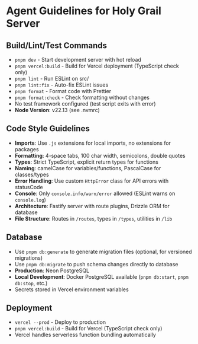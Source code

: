 # Agent Guidelines for Holy Grail Server

## Build/Lint/Test Commands

- `pnpm dev` - Start development server with hot reload
- `pnpm vercel:build` - Build for Vercel deployment (TypeScript check only)
- `pnpm lint` - Run ESLint on src/
- `pnpm lint:fix` - Auto-fix ESLint issues
- `pnpm format` - Format code with Prettier
- `pnpm format:check` - Check formatting without changes
- No test framework configured (test script exits with error)
- **Node Version**: v22.13 (see .nvmrc)

## Code Style Guidelines

- **Imports**: Use `.js` extensions for local imports, no extensions for packages
- **Formatting**: 4-space tabs, 100 char width, semicolons, double quotes
- **Types**: Strict TypeScript, explicit return types for functions
- **Naming**: camelCase for variables/functions, PascalCase for classes/types
- **Error Handling**: Use custom `HttpError` class for API errors with statusCode
- **Console**: Only `console.info/warn/error` allowed (ESLint warns on `console.log`)
- **Architecture**: Fastify server with route plugins, Drizzle ORM for database
- **File Structure**: Routes in `/routes`, types in `/types`, utilities in `/lib`

## Database

- Use `pnpm db:generate` to generate migration files (optional, for versioned migrations)
- Use `pnpm db:migrate` to push schema changes directly to database
- **Production**: Neon PostgreSQL
- **Local Development**: Docker PostgreSQL available (`pnpm db:start`, `pnpm db:stop`, etc.)
- Secrets stored in Vercel environment variables

## Deployment

- `vercel --prod` - Deploy to production
- `pnpm vercel:build` - Build for Vercel (TypeScript check only)
- Vercel handles serverless function bundling automatically
